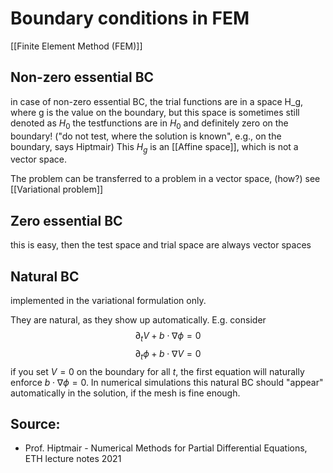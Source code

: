 # Boundary conditions in FEM
[[Finite Element Method (FEM)]]


## Non-zero essential BC
in case of non-zero essential BC, the trial functions are in a space H_g, where g is the value on the boundary, but this space is sometimes still denoted as $H_0$
the testfunctions are in $H_0$ and definitely zero on the boundary! ("do not test, where the solution is known", e.g., on the boundary, says Hiptmair)
This $H_g$ is an [[Affine space]], which is not a vector space.

The problem can be transferred to a problem in a vector space, (how?)
see [[Variational problem]]


## Zero essential BC
this is easy, then the test space and trial space are always vector spaces


## Natural BC
implemented in the variational formulation only.

They are natural, as they show up automatically. E.g. consider
$$\partial_t V + b\cdot \nabla \phi=0$$
$$\partial_t \phi + b\cdot \nabla V=0$$
if you set $V=0$ on the boundary for all $t$, the first equation will naturally enforce $b\cdot \nabla \phi = 0$. In numerical simulations this natural BC should "appear" automatically in the solution, if the mesh is fine enough.


## Source:
- Prof. Hiptmair - Numerical Methods for Partial Differential Equations, ETH lecture notes 2021
